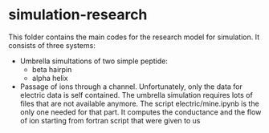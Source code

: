 # simulation-research
This folder contains the main codes for the research model for simulation. 
It consists of three systems:
- Umbrella simultations of two simple peptide:
    - beta hairpin 
    - alpha helix
- Passage of ions through a channel.
Unfortunately, only the data for electric data is self contained. The umbrella simulation requires lots of files that are not available anymore. The script electric/mine.ipynb is the only one needed for that part. It computes the conductance and the flow of ion starting from fortran script that were given to us
